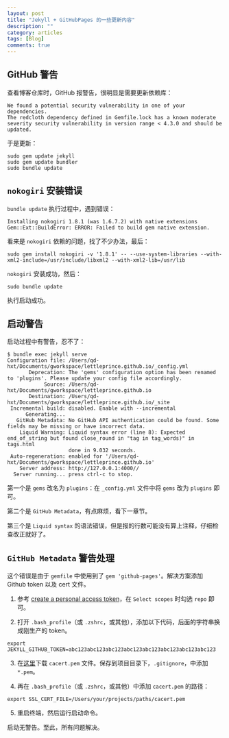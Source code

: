 ```yaml
---
layout: post
title: "Jekyll + GitHubPages 的一些更新内容"
description: ""
category: articles
tags: [Blog]
comments: true
---
```



## GitHub 警告

查看博客仓库时，GitHub 报警告，很明显是需要更新依赖库：

```
We found a potential security vulnerability in one of your dependencies.
The redcloth dependency defined in Gemfile.lock has a known moderate severity security vulnerability in version range < 4.3.0 and should be updated.
```

于是更新：

```shell
sudo gem update jekyll
sudo gem update bundler
sudo bundle update
```

## `nokogiri` 安装错误

`bundle update` 执行过程中，遇到错误：

```shell
Installing nokogiri 1.8.1 (was 1.6.7.2) with native extensions
Gem::Ext::BuildError: ERROR: Failed to build gem native extension.
```

看来是 `nokogiri` 依赖的问题，找了不少办法，最后：

```shell
sudo gem install nokogiri -v '1.8.1' -- --use-system-libraries --with-xml2-include=/usr/include/libxml2 --with-xml2-lib=/usr/lib
```

`nokogiri` 安装成功，然后：

```shell
sudo bundle update
```

执行启动成功。

## 启动警告

启动过程中有警告，忍不了：

```shell
$ bundle exec jekyll serve
Configuration file: /Users/qd-hxt/Documents/gworkspace/lettleprince.github.io/_config.yml
       Deprecation: The 'gems' configuration option has been renamed to 'plugins'. Please update your config file accordingly.
            Source: /Users/qd-hxt/Documents/gworkspace/lettleprince.github.io
       Destination: /Users/qd-hxt/Documents/gworkspace/lettleprince.github.io/_site
 Incremental build: disabled. Enable with --incremental
      Generating...
   GitHub Metadata: No GitHub API authentication could be found. Some fields may be missing or have incorrect data.
    Liquid Warning: Liquid syntax error (line 8): Expected end_of_string but found close_round in "tag in tag_words)" in tags.html
                    done in 9.032 seconds.
 Auto-regeneration: enabled for '/Users/qd-hxt/Documents/gworkspace/lettleprince.github.io'
    Server address: http://127.0.0.1:4000//
  Server running... press ctrl-c to stop.
```

第一个是 `gems` 改名为 `plugins`：在 `_config.yml` 文件中将 `gems` 改为 `plugins` 即可。

第二个是 `GitHub Metadata`，有点麻烦，看下一章节。

第三个是 `Liquid syntax` 的语法错误，但是报的行数可能没有算上注释，仔细检查改正就好了。

## `GitHub Metadata` 警告处理

这个错误是由于 `gemfile` 中使用到了 `gem 'github-pages'`。解决方案添加 Github token 以及 cert 文件。

1. 参考 [create a personal access token](https://help.github.com/articles/creating-a-personal-access-token-for-the-command-line/)，在 `Select scopes` 时勾选 `repo` 即可。

2. 打开 `.bash_profile`（或 `.zshrc`，或其他），添加以下代码，后面的字符串换成刚生产的 token。

```shell
export JEKYLL_GITHUB_TOKEN=abc123abc123abc123abc123abc123abc123abc123abc123
```

3. 在[这里](https://curl.haxx.se/ca/cacert.pem][https://curl.haxx.se/ca/cacert.pem)下载 `cacert.pem` 文件。保存到项目目录下，`.gitignore`，中添加 `*.pem`。

4. 再在 `.bash_profile`（或 `.zshrc`，或其他）中添加 `cacert.pem` 的路径：

```shell
export SSL_CERT_FILE=/Users/your/projects/paths/cacert.pem
```

5. 重启终端，然后运行启动命令。

启动无警告。至此，所有问题解决。